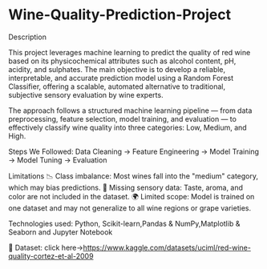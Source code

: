 # Wine-Quality-Prediction-Project
Description

This project leverages machine learning to predict the quality of red wine based on its physicochemical attributes such as alcohol content, pH, acidity, and sulphates. The main objective is to develop a reliable, interpretable, and accurate prediction model using a Random Forest Classifier, offering a scalable, automated alternative to traditional, subjective sensory evaluation by wine experts.

The approach follows a structured machine learning pipeline — from data preprocessing, feature selection, model training, and evaluation — to effectively classify wine quality into three categories: Low, Medium, and High.

Steps We Followed:
    Data Cleaning -> Feature Engineering -> Model Training -> Model Tuning -> Evaluation

Limitations
    📉 Class imbalance: Most wines fall into the "medium" category, which may bias predictions.
    🧪 Missing sensory data: Taste, aroma, and color are not included in the dataset.
    🌍 Limited scope: Model is trained on one dataset and may not generalize to all wine regions or grape varieties.

Technologies used:
    Python, Scikit-learn,Pandas & NumPy,Matplotlib & Seaborn and Jupyter Notebook

📁 Dataset:
    click here->https://www.kaggle.com/datasets/uciml/red-wine-quality-cortez-et-al-2009


